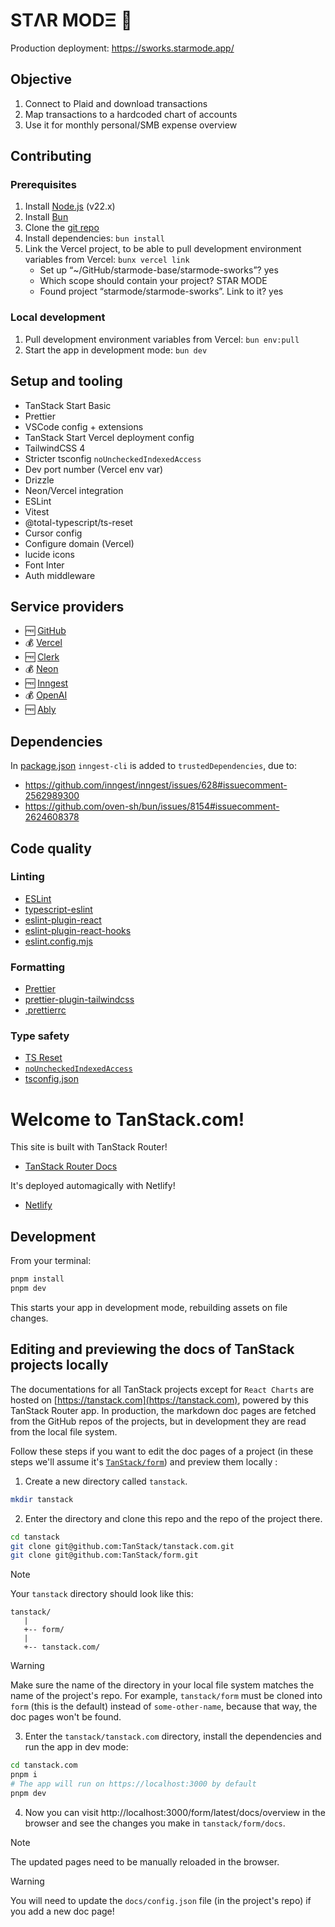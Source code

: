 # STΛR MODΞ 🦨

Production deployment: https://sworks.starmode.app/

## Objective

1. Connect to Plaid and download transactions
2. Map transactions to a hardcoded chart of accounts
3. Use it for monthly personal/SMB expense overview

## Contributing

### Prerequisites

1. Install [Node.js](https://nodejs.org/) (v22.x)
1. Install [Bun](https://bun.sh/)
1. Clone the [git repo](https://github.com/starmode-base/starmode-sworks)
1. Install dependencies: `bun install`
1. Link the Vercel project, to be able to pull development environment variables from Vercel: `bunx vercel link`
   - Set up “~/GitHub/starmode-base/starmode-sworks”? yes
   - Which scope should contain your project? STAR MODE
   - Found project “starmode/starmode-sworks”. Link to it? yes

### Local development

1. Pull development environment variables from Vercel: `bun env:pull`
1. Start the app in development mode: `bun dev`

## Setup and tooling

- TanStack Start Basic
- Prettier
- VSCode config + extensions
- TanStack Start Vercel deployment config
- TailwindCSS 4
- Stricter tsconfig `noUncheckedIndexedAccess`
- Dev port number (Vercel env var)
- Drizzle
- Neon/Vercel integration
- ESLint
- Vitest
- @total-typescript/ts-reset
- Cursor config
- Configure domain (Vercel)
- lucide icons
- Font Inter
- Auth middleware

## Service providers

- 🆓 [GitHub](https://github.com/starmode-base/starmode-sworks)
- 💰 [Vercel](https://vercel.com/)
- 🆓 [Clerk](https://clerk.com/)
- 💰 [Neon](https://neon.tech/)
- 🆓 [Inngest](https://www.inngest.com/)
- 💰 [OpenAI](https://platform.openai.com/)
- 🆓 [Ably](https://www.ably.com/)

## Dependencies

In [package.json](./package.json) `inngest-cli` is added to `trustedDependencies`, due to:

- https://github.com/inngest/inngest/issues/628#issuecomment-2562989300
- https://github.com/oven-sh/bun/issues/8154#issuecomment-2624608378

## Code quality

### Linting

- [ESLint](https://eslint.org/)
- [typescript-eslint](https://typescript-eslint.io/)
- [eslint-plugin-react](https://www.npmjs.com/package/eslint-plugin-react)
- [eslint-plugin-react-hooks](https://www.npmjs.com/package/eslint-plugin-react-hooks)
- [eslint.config.mjs](./eslint.config.mjs)

### Formatting

- [Prettier](https://prettier.io/)
- [prettier-plugin-tailwindcss](https://www.npmjs.com/package/prettier-plugin-tailwindcss)
- [.prettierrc](./.prettierrc.json)

### Type safety

- [TS Reset](https://www.totaltypescript.com/ts-reset)
- [`noUncheckedIndexedAccess`](https://www.typescriptlang.org/tsconfig/#noUncheckedIndexedAccess)
- [tsconfig.json](./tsconfig.json)

# Welcome to TanStack.com!

This site is built with TanStack Router!

- [TanStack Router Docs](https://tanstack.com/router)

It's deployed automagically with Netlify!

- [Netlify](https://netlify.com/)

## Development

From your terminal:

```sh
pnpm install
pnpm dev
```

This starts your app in development mode, rebuilding assets on file changes.

## Editing and previewing the docs of TanStack projects locally

The documentations for all TanStack projects except for `React Charts` are hosted on [https://tanstack.com](https://tanstack.com), powered by this TanStack Router app.
In production, the markdown doc pages are fetched from the GitHub repos of the projects, but in development they are read from the local file system.

Follow these steps if you want to edit the doc pages of a project (in these steps we'll assume it's [`TanStack/form`](https://github.com/tanstack/form)) and preview them locally :

1. Create a new directory called `tanstack`.

```sh
mkdir tanstack
```

2. Enter the directory and clone this repo and the repo of the project there.

```sh
cd tanstack
git clone git@github.com:TanStack/tanstack.com.git
git clone git@github.com:TanStack/form.git
```

> [!NOTE]
> Your `tanstack` directory should look like this:
>
> ```
> tanstack/
>    |
>    +-- form/
>    |
>    +-- tanstack.com/
> ```

> [!WARNING]
> Make sure the name of the directory in your local file system matches the name of the project's repo. For example, `tanstack/form` must be cloned into `form` (this is the default) instead of `some-other-name`, because that way, the doc pages won't be found.

3. Enter the `tanstack/tanstack.com` directory, install the dependencies and run the app in dev mode:

```sh
cd tanstack.com
pnpm i
# The app will run on https://localhost:3000 by default
pnpm dev
```

4. Now you can visit http://localhost:3000/form/latest/docs/overview in the browser and see the changes you make in `tanstack/form/docs`.

> [!NOTE]
> The updated pages need to be manually reloaded in the browser.

> [!WARNING]
> You will need to update the `docs/config.json` file (in the project's repo) if you add a new doc page!
